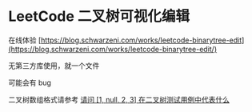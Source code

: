 # LeetCode 二叉树可视化编辑

在线体验 [https://blog.schwarzeni.com/works/leetcode-binarytree-edit](https://blog.schwarzeni.com/works/leetcode-binarytree-edit/)

无第三方库使用，就一个文件

可能会有 bug 

二叉树数组格式请参考 [请问 [1, null, 2, 3] 在二叉树测试用例中代表什么](https://support.leetcode-cn.com/hc/kb/article/1194353/)

